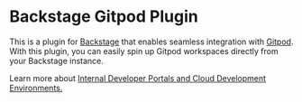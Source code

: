 # Backstage Gitpod Plugin

This is a plugin for [Backstage](https://backstage.io/) that enables seamless integration with [Gitpod](https://www.gitpod.io/). With this plugin, you can easily spin up Gitpod workspaces directly from your Backstage instance.

Learn more about [Internal Developer Portals and Cloud Development Environments.](https://www.gitpod.io/docs/integrations/internal-developer-portals)
